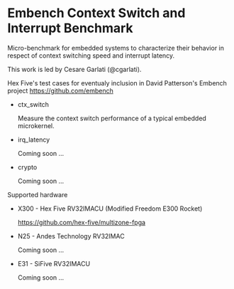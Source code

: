 # Embench Context Switch and Interrupt Benchmark

Micro-benchmark for embedded systems to characterize their behavior in respect
of context switching speed and interrupt latency.

This work is led by Cesare Garlati (@cgarlati).

Hex Five's test cases for eventualy inclusion in David Patterson's Embench
project https://github.com/embench

* ctx_switch

   Measure the context switch performance of a typical embedded microkernel.

* irq_latency

   Coming soon ...

* crypto

   Coming soon ...

Supported hardware

* X300 - Hex Five RV32IMACU (Modified Freedom E300 Rocket)

   https://github.com/hex-five/multizone-fpga

* N25 - Andes Technology RV32IMAC

   Coming soon ...

* E31 - SiFive RV32IMACU

   Coming soon ...

